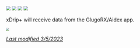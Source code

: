 <img src="../../images/hamburger_menu.png" style="zoom:75%;" />  
<img src="../../images/M-S.png" style="zoom:75%;" />  
<img src="../../images/M-S-HDS.png" style="zoom:75%;" />  
<img src="../images/M-S-HDSlistP.png" style="zoom:76%;" />

</br>

xDrip+ will receive data from the GlugoRX/Aidex app.

<img src="../images/DS-AGRX.png" style="zoom:50%;" />

</br>

[*Last modified 3/5/2023*](https://github.com/NightscoutFoundation/xDrip/releases/tag/2023.02.26)
